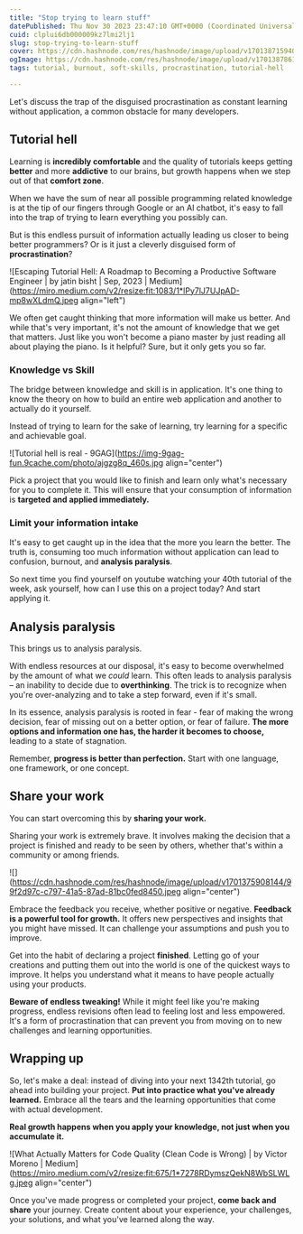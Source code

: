 ```yaml
---
title: "Stop trying to learn stuff"
datePublished: Thu Nov 30 2023 23:47:10 GMT+0000 (Coordinated Universal Time)
cuid: clplui6db000009kz7lmi2lj1
slug: stop-trying-to-learn-stuff
cover: https://cdn.hashnode.com/res/hashnode/image/upload/v1701387159403/92122069-13c9-4ab0-884f-967a4e8ad4fe.png
ogImage: https://cdn.hashnode.com/res/hashnode/image/upload/v1701387861992/8e38fbbf-904a-427b-aa70-ace343639c03.png
tags: tutorial, burnout, soft-skills, procrastination, tutorial-hell

---
```


Let's discuss the trap of the disguised procrastination as constant learning without application, a common obstacle for many developers.

## Tutorial hell

Learning is **incredibly comfortable** and the quality of tutorials keeps getting **better** and more **addictive** to our brains, but growth happens when we step out of that **comfort zone**.

When we have the sum of near all possible programming related knowledge is at the tip of our fingers through Google or an AI chatbot, it's easy to fall into the trap of trying to learn everything you possibly can.

But is this endless pursuit of information actually leading us closer to being better programmers? Or is it just a cleverly disguised form of **procrastination**?

![Escaping Tutorial Hell: A Roadmap to Becoming a Productive Software  Engineer | by jatin bisht | Sep, 2023 | Medium](https://miro.medium.com/v2/resize:fit:1083/1*lPy7lJ7UJpAD-mp8wXLdmQ.jpeg align="left")

We often get caught thinking that more information will make us better. And while that's very important, it's not the amount of knowledge that we get that matters. Just like you won't become a piano master by just reading all about playing the piano. Is it helpful? Sure, but it only gets you so far.

### Knowledge vs Skill

The bridge between knowledge and skill is in application. It's one thing to know the theory on how to build an entire web application and another to actually do it yourself.

Instead of trying to learn for the sake of learning, try learning for a specific and achievable goal.

![Tutorial hell is real - 9GAG](https://img-9gag-fun.9cache.com/photo/ajgzg8q_460s.jpg align="center")

Pick a project that you would like to finish and learn only what's necessary for you to complete it. This will ensure that your consumption of information is **targeted** **and applied immediately.**

### Limit your information intake

It's easy to get caught up in the idea that the more you learn the better. The truth is, consuming too much information without application can lead to confusion, burnout, and **analysis paralysis**.

So next time you find yourself on youtube watching your 40th tutorial of the week, ask yourself, how can I use this on a project today? And start applying it.

## Analysis paralysis

This brings us to analysis paralysis.

With endless resources at our disposal, it's easy to become overwhelmed by the amount of what we *could* learn. This often leads to analysis paralysis – an inability to decide due to **overthinking**. The trick is to recognize when you're over-analyzing and to take a step forward, even if it's small.

In its essence, analysis paralysis is rooted in fear - fear of making the wrong decision, fear of missing out on a better option, or fear of failure. **The more options and information one has, the harder it becomes to choose,** leading to a state of stagnation.

Remember, **progress is better than perfection.** Start with one language, one framework, or one concept.

## Share your work

You can start overcoming this by **sharing your work.**

Sharing your work is extremely brave. It involves making the decision that a project is finished and ready to be seen by others, whether that's within a community or among friends.

![](https://cdn.hashnode.com/res/hashnode/image/upload/v1701375908144/99f2d97c-c797-41a5-87ad-81bc0fed8450.jpeg align="center")

Embrace the feedback you receive, whether positive or negative. **Feedback is a powerful tool for growth.** It offers new perspectives and insights that you might have missed. It can challenge your assumptions and push you to improve.

Get into the habit of declaring a project **finished**. Letting go of your creations and putting them out into the world is one of the quickest ways to improve. It helps you understand what it means to have people actually using your products.

**Beware of endless tweaking!** While it might feel like you're making progress, endless revisions often lead to feeling lost and less empowered. It's a form of procrastination that can prevent you from moving on to new challenges and learning opportunities.

## Wrapping up

So, let's make a deal: instead of diving into your next 1342th tutorial, go ahead into building your project. **Put into practice what you've already learned.** Embrace all the tears and the learning opportunities that come with actual development.

**Real growth happens when you apply your knowledge, not just when you accumulate it.**

![What Actually Matters for Code Quality (Clean Code is Wrong) | by Victor  Moreno | Medium](https://miro.medium.com/v2/resize:fit:675/1*7278RDymszQekN8WbSLWLg.jpeg align="center")

Once you've made progress or completed your project, **come back and share** your journey. Create content about your experience, your challenges, your solutions, and what you've learned along the way.